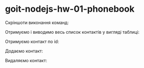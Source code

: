 # goit-nodejs-hw-01-phonebook
Скріншоти виконання команд:

Отримуємо і виводимо весь список контактів у вигляді таблиці:

Отримуємо контакт по id: 

Додаємо контакт: 

Видаляємо контакт: 